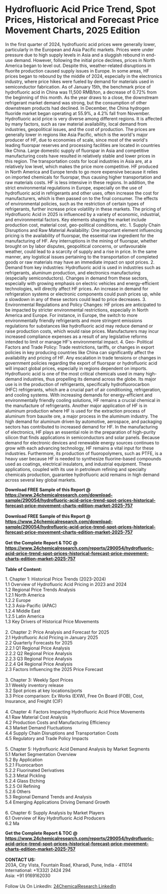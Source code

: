 <h1>Hydrofluoric Acid Price Trend, Spot Prices, Historical and Forecast Price Movement Charts, 2025 Edition</h1><p>In the first quarter of 2024, hydrofluoric acid prices were generally lower, particularly in the European and Asia Pacific markets. Prices were under pressure due to high supply levels in Asia and a sluggish rebound in end-use demand. However, following the initial price declines, prices in North America began to level out. Despite this, weather-related disruptions in fluorite production caused supply issues in Europe. In some areas, HF prices began to rebound by the middle of 2024, especially in the electronics industry, where price hikes were fueled by demand for materials used in semiconductor fabrication. As of January 15th, the benchmark price of hydrofluoric acid in China was 11,500 RMB/ton, a decrease of 0.72% from the beginning of this month. As the year draws to a close, the downstream refrigerant market demand was strong, but the consumption of other downstream products had declined. In December, the China hydrogen fluoride market began operating at 55.9%, a 4.2% fall from November.
Hydrofluoric acid price is very diverse among different regions. It is affected by many factors, such as raw material availability, local demand from industries, geopolitical issues, and the cost of production. The prices are generally lower in regions like Asia Pacific, which is the world's major producer of HF, due to economies of scale, since most of the world's leading fluorspar reserves and processing facilities are located in countries like China. Large domestic supply of fluorspar in Asia and competitive manufacturing costs have resulted in relatively stable and lower prices in this region. The transportation costs for local industries in Asia are, at a relatively low level, which makes the price more competitive.
HF produced in North America and Europe tends to go more expensive because it relies on imported chemicals for fluorspar, thus causing higher transportation and raw materials costs. HF is less intensive in these regions. In addition, the strict environmental regulations in Europe, especially on the use of hydrofluoric acid in refrigerants and other uses, often increase the cost for manufacturers, which is then passed on to the final consumer. The effects of environmental policies, such as the restriction of certain types of refrigerants, further increase price volatility in these markets.
The pricing of Hydrofluoric Acid in 2025 is influenced by a variety of economic, industrial, and environmental factors. Key elements shaping the market include production cost, material cost, geo-political conditions, etc.
1. Supply Chain Disruptions and Raw Material Availability: One important element influencing pricing is the availability of fluorspar, the essential raw ingredient for the manufacturing of HF. Any interruptions in the mining of fluorspar, whether brought on by labor disputes, geopolitical concerns, or unfavourable weather, could lead to a scarcity of supply and a rise in price. In the same manner, any logistical issues pertaining to the transportation of completed goods or raw materials may have an immediate impact on spot prices.
2. Demand from key industries: Hydrofluoric acid is used in industries such as refrigerants, aluminum production, and electronics manufacturing (especially semiconductors). Changes in demand from these sectors, especially with growing emphasis on electric vehicles and energy-efficient technologies, will directly affect HF prices. An increase in demand for refrigeration systems or electronic components could push prices up, while a slowdown in any of these sectors could lead to price decreases.
3. Environmental Regulations and Policy Changes: HF prices are anticipated to be impacted by stricter environmental restrictions, especially in North America and Europe. For instance, in Europe, the switch to more environmentally friendly refrigerants and more stringent emissions regulations for substances like hydrofluoric acid may reduce demand or raise production costs, which would raise prices. Manufacturers may incur increased compliance expenses as a result of any legislative reforms intended to limit or manage HF's environmental impact.
4. Geo- Political Factors and Trade Policy: Trade restrictions, tariffs, or changes in export policies in key producing countries like China can significantly affect the availability and pricing of HF. Any escalation in trade tensions or changes in government policies regarding the export of fluorspar or hydrofluoric acid will impact global prices, especially in regions dependent on imports.
Hydrofluoric acid is one of the most critical chemicals used in many high-demand industries, thus propelling its demand across the globe. Its major use is in the production of refrigerants, specifically hydrofluorocarbon (HFC) refrigerants, which are a crucial part of air conditioning, refrigeration, and cooling systems. With increasing demands for energy-efficient and environmentally friendly cooling solutions, HF remains a crucial chemical in the manufacture of refrigerants. Another major application of HF is in aluminum production where HF is used for the extraction process of aluminum from bauxite ore, a major process in the aluminum industry. The high demand for aluminum driven by automotive, aerospace, and packaging sectors has contributed to increased demand for HF. In the manufacturing of electronics, HF plays an essential role in the preparation of high-purity silicon that finds applications in semiconductors and solar panels. Because demand for electronic devices and renewable energy sources continues to grow with each advancing technology, HF remains a vital input for these industries. Furthermore, its production of fluoropolymers, such as PTFE, is a heavy user because HF is needed to synthesize fluorine-based compounds used as coatings, electrical insulators, and industrial equipment. These applications, coupled with its use in petroleum refining and specialty chemicals production, guarantee hydrofluoric acid remains in high demand across several key global markets.</p><div><b>Download FREE Sample of this Report @ 
            <a href="https://www.24chemicalresearch.com/download-sample/290054/hydrofluoric-acid-price-trend-spot-prices-historical-forecast-price-movement-charts-edition-market-2025-757">
            https://www.24chemicalresearch.com/download-sample/290054/hydrofluoric-acid-price-trend-spot-prices-historical-forecast-price-movement-charts-edition-market-2025-757</a></b></div><br><div><b>Download FREE Sample of this Report @ 
            <a href="https://www.24chemicalresearch.com/download-sample/290054/hydrofluoric-acid-price-trend-spot-prices-historical-forecast-price-movement-charts-edition-market-2025-757">
            https://www.24chemicalresearch.com/download-sample/290054/hydrofluoric-acid-price-trend-spot-prices-historical-forecast-price-movement-charts-edition-market-2025-757</a></b></div><br><div><b>Get the Complete Report & TOC @ 
            <a href="https://www.24chemicalresearch.com/reports/290054/hydrofluoric-acid-price-trend-spot-prices-historical-forecast-price-movement-charts-edition-market-2025-757">
            https://www.24chemicalresearch.com/reports/290054/hydrofluoric-acid-price-trend-spot-prices-historical-forecast-price-movement-charts-edition-market-2025-757</a></b></div><br>
            <b>Table of Content:</b><p>1. Chapter 1: Historical Price Trends (2023-2024)<br />
1.1 Overview of Hydrofluoric Acid Pricing in 2023 and 2024<br />
1.2 Regional Price Trends Analysis<br />
1.2.1 North America<br />
1.2.2 Europe<br />
1.2.3 Asia-Pacific (APAC)<br />
1.2.4 Middle East<br />
1.2.5 Latin America<br />
1.3 Key Drivers of Historical Price Movements<br />
<br />
2. Chapter 2: Price Analysis and Forecast for 2025<br />
2.1 Hydrofluoric Acid Pricing in January 2025<br />
2.2 Quarterly Forecasts for 2025<br />
2.2.1 Q1 Regional Price Analysis<br />
2.2.2 Q2 Regional Price Analysis<br />
2.2.3 Q3 Regional Price Analysis<br />
2.2.4 Q4 Regional Price Analysis<br />
2.3 Factors Influencing the 2025 Price Forecast<br />
<br />
3. Chapter 3: Weekly Spot Prices<br />
3.1 Weekly inventory release<br />
3.2 Spot prices at key locations/ports<br />
3.3 Price comparison: Ex Works (EXW), Free On Board (FOB), Cost, Insurance, and Freight (CIF)<br />
<br />
4. Chapter 4: Factors Impacting Hydrofluoric Acid Price Movements<br />
4.1 Raw Material Cost Analysis<br />
4.2 Production Costs and Manufacturing Efficiency<br />
4.3 Market Demand Fluctuations<br />
4.4 Supply Chain Disruptions and Transportation Costs<br />
4.5 Regulatory and Trade Policy Impacts<br />
<br />
5. Chapter 5: Hydrofluoric Acid Demand Analysis by Market Segments<br />
5.1 Market Segmentation Overview<br />
5.2 By Application<br />
5.2.1 Fluorocarbon<br />
5.2.2 Fluorinated Derivatives<br />
5.2.3 Metal Pickling<br />
5.2.4 Glass Etching<br />
5.2.5 Oil Refining<br />
5.2.6 Others<br />
5.3 Regional Demand Trends and Analysis<br />
5.4 Emerging Applications Driving Demand Growth<br />
<br />
6. Chapter 6: Supply Analysis by Market Players<br />
6.1 Overview of Key Hydrofluoric Acid Producers<br />
6.2 Ma</p><div><b>Get the Complete Report & TOC @ 
            <a href="https://www.24chemicalresearch.com/reports/290054/hydrofluoric-acid-price-trend-spot-prices-historical-forecast-price-movement-charts-edition-market-2025-757">
            https://www.24chemicalresearch.com/reports/290054/hydrofluoric-acid-price-trend-spot-prices-historical-forecast-price-movement-charts-edition-market-2025-757</a></b></div><br><b>CONTACT US:</b><br>
            203A, City Vista, Fountain Road, Kharadi, Pune, India - 411014<br>
            International: +1(332) 2424 294<br>
            Asia: +91 9169162030 <br><br>
            Follow Us On LinkedIn: <a href="https://www.linkedin.com/company/24chemicalresearch/">24ChemicalResearch LinkedIn</a>